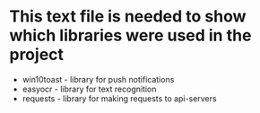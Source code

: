 # This text file is needed to show which libraries were used in the project

*   win10toast - library for push notifications
*   easyocr - library for text recognition
*   requests - library for making requests to api-servers
